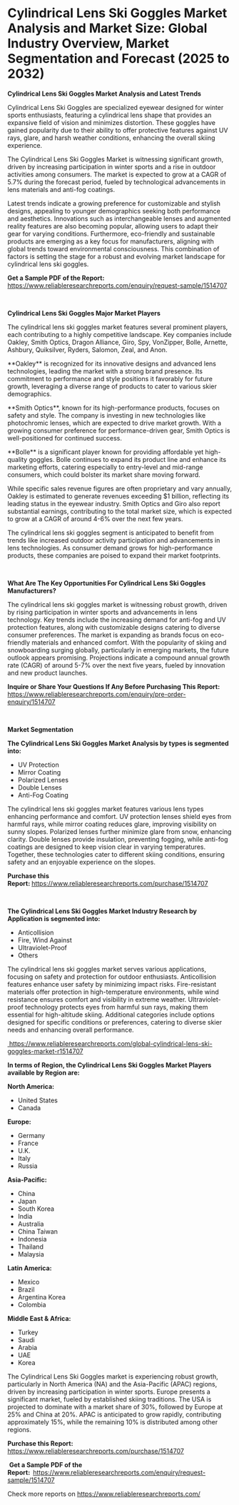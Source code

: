 <p><h1>Cylindrical Lens Ski Goggles Market Analysis and Market Size: Global Industry Overview, Market Segmentation and Forecast (2025 to 2032)</h1></p><p><strong>Cylindrical Lens Ski Goggles Market Analysis and Latest Trends</strong></p>
<p><p>Cylindrical Lens Ski Goggles are specialized eyewear designed for winter sports enthusiasts, featuring a cylindrical lens shape that provides an expansive field of vision and minimizes distortion. These goggles have gained popularity due to their ability to offer protective features against UV rays, glare, and harsh weather conditions, enhancing the overall skiing experience.</p><p>The Cylindrical Lens Ski Goggles Market is witnessing significant growth, driven by increasing participation in winter sports and a rise in outdoor activities among consumers. The market is expected to grow at a CAGR of 5.7% during the forecast period, fueled by technological advancements in lens materials and anti-fog coatings. </p><p>Latest trends indicate a growing preference for customizable and stylish designs, appealing to younger demographics seeking both performance and aesthetics. Innovations such as interchangeable lenses and augmented reality features are also becoming popular, allowing users to adapt their gear for varying conditions. Furthermore, eco-friendly and sustainable products are emerging as a key focus for manufacturers, aligning with global trends toward environmental consciousness. This combination of factors is setting the stage for a robust and evolving market landscape for cylindrical lens ski goggles.</p></p>
<p><strong>Get a Sample PDF of the Report:&nbsp;</strong> <a href="https://www.reliableresearchreports.com/enquiry/request-sample/1514707?utm_campaign=2287&utm_medium=2&utm_source=Github&utm_content=ia&utm_term=29032025&utm_id=cylindrical-lens-ski-goggles">https://www.reliableresearchreports.com/enquiry/request-sample/1514707</a></p>
<p>&nbsp;</p>
<p><strong>Cylindrical Lens Ski Goggles Major Market Players</strong></p>
<p><p>The cylindrical lens ski goggles market features several prominent players, each contributing to a highly competitive landscape. Key companies include Oakley, Smith Optics, Dragon Alliance, Giro, Spy, VonZipper, Bolle, Arnette, Ashbury, Quiksilver, Ryders, Salomon, Zeal, and Anon.</p><p>**Oakley** is recognized for its innovative designs and advanced lens technologies, leading the market with a strong brand presence. Its commitment to performance and style positions it favorably for future growth, leveraging a diverse range of products to cater to various skier demographics.</p><p>**Smith Optics**, known for its high-performance products, focuses on safety and style. The company is investing in new technologies like photochromic lenses, which are expected to drive market growth. With a growing consumer preference for performance-driven gear, Smith Optics is well-positioned for continued success.</p><p>**Bolle** is a significant player known for providing affordable yet high-quality goggles. Bolle continues to expand its product line and enhance its marketing efforts, catering especially to entry-level and mid-range consumers, which could bolster its market share moving forward.</p><p>While specific sales revenue figures are often proprietary and vary annually, Oakley is estimated to generate revenues exceeding $1 billion, reflecting its leading status in the eyewear industry. Smith Optics and Giro also report substantial earnings, contributing to the total market size, which is expected to grow at a CAGR of around 4-6% over the next few years.</p><p>The cylindrical lens ski goggles segment is anticipated to benefit from trends like increased outdoor activity participation and advancements in lens technologies. As consumer demand grows for high-performance products, these companies are poised to expand their market footprints.</p></p>
<p>&nbsp;</p>
<p><strong>What Are The Key Opportunities For Cylindrical Lens Ski Goggles Manufacturers?</strong></p>
<p><p>The cylindrical lens ski goggles market is witnessing robust growth, driven by rising participation in winter sports and advancements in lens technology. Key trends include the increasing demand for anti-fog and UV protection features, along with customizable designs catering to diverse consumer preferences. The market is expanding as brands focus on eco-friendly materials and enhanced comfort. With the popularity of skiing and snowboarding surging globally, particularly in emerging markets, the future outlook appears promising. Projections indicate a compound annual growth rate (CAGR) of around 5-7% over the next five years, fueled by innovation and new product launches.</p></p>
<p><strong>Inquire or Share Your Questions If Any Before Purchasing This Report:</strong> <a href="https://www.reliableresearchreports.com/enquiry/pre-order-enquiry/1514707?utm_campaign=2287&utm_medium=2&utm_source=Github&utm_content=ia&utm_term=29032025&utm_id=cylindrical-lens-ski-goggles">https://www.reliableresearchreports.com/enquiry/pre-order-enquiry/1514707</a></p>
<p>&nbsp;</p>
<p><strong>Market Segmentation</strong></p>
<p><strong>The Cylindrical Lens Ski Goggles Market Analysis by types is segmented into:</strong></p>
<p><ul><li>UV Protection</li><li>Mirror Coating</li><li>Polarized Lenses</li><li>Double Lenses</li><li>Anti-Fog Coating</li></ul></p>
<p><p>The cylindrical lens ski goggles market features various lens types enhancing performance and comfort. UV protection lenses shield eyes from harmful rays, while mirror coating reduces glare, improving visibility on sunny slopes. Polarized lenses further minimize glare from snow, enhancing clarity. Double lenses provide insulation, preventing fogging, while anti-fog coatings are designed to keep vision clear in varying temperatures. Together, these technologies cater to different skiing conditions, ensuring safety and an enjoyable experience on the slopes.</p></p>
<p><strong>Purchase this Report:&nbsp;</strong><a href="https://www.reliableresearchreports.com/purchase/1514707?utm_campaign=2287&utm_medium=2&utm_source=Github&utm_content=ia&utm_term=29032025&utm_id=cylindrical-lens-ski-goggles">https://www.reliableresearchreports.com/purchase/1514707</a></p>
<p>&nbsp;</p>
<p><strong>The Cylindrical Lens Ski Goggles Market Industry Research by Application is segmented into:</strong></p>
<p><ul><li>Anticollision</li><li>Fire, Wind Against</li><li>Ultraviolet-Proof</li><li>Others</li></ul></p>
<p><p>The cylindrical lens ski goggles market serves various applications, focusing on safety and protection for outdoor enthusiasts. Anticollision features enhance user safety by minimizing impact risks. Fire-resistant materials offer protection in high-temperature environments, while wind resistance ensures comfort and visibility in extreme weather. Ultraviolet-proof technology protects eyes from harmful sun rays, making them essential for high-altitude skiing. Additional categories include options designed for specific conditions or preferences, catering to diverse skier needs and enhancing overall performance.</p></p>
<p><a href="https://www.reliableresearchreports.com/global-cylindrical-lens-ski-goggles-market-r1514707?utm_campaign=2287&utm_medium=2&utm_source=Github&utm_content=ia&utm_term=29032025&utm_id=cylindrical-lens-ski-goggles">&nbsp;https://www.reliableresearchreports.com/global-cylindrical-lens-ski-goggles-market-r1514707</a></p>
<p><strong>In terms of Region, the Cylindrical Lens Ski Goggles Market Players available by Region are:</strong></p>
<p>
    <p> <strong> North America: </strong>
        <ul>
            <li>United States</li>
            <li>Canada</li>
        </ul>
        </p> 
    <p> <strong> Europe: </strong>
        <ul>
            <li>Germany</li>
            <li>France</li>
            <li>U.K.</li>
            <li>Italy</li>
            <li>Russia</li>
        </ul>
        </p> 
    <p> <strong> Asia-Pacific: </strong>
        <ul>
            <li>China</li>
            <li>Japan</li>
            <li>South Korea</li>
            <li>India</li>
            <li>Australia</li>
            <li>China Taiwan</li>
            <li>Indonesia</li>
            <li>Thailand</li>
            <li>Malaysia</li>
        </ul>
        </p> 
    <p> <strong> Latin America: </strong>
        <ul>
            <li>Mexico</li>
            <li>Brazil</li>
            <li>Argentina Korea</li>
            <li>Colombia</li>
        </ul>
        </p> 
    <p> <strong> Middle East & Africa: </strong>
        <ul>
            <li>Turkey</li>
            <li>Saudi</li>
            <li>Arabia</li>
            <li>UAE</li>
            <li>Korea</li>
        </ul>
    </p>
    </p>
<p><p>The Cylindrical Lens Ski Goggles market is experiencing robust growth, particularly in North America (NA) and the Asia-Pacific (APAC) regions, driven by increasing participation in winter sports. Europe presents a significant market, fueled by established skiing traditions. The USA is projected to dominate with a market share of 30%, followed by Europe at 25% and China at 20%. APAC is anticipated to grow rapidly, contributing approximately 15%, while the remaining 10% is distributed among other regions.</p></p>
<p><strong>Purchase this Report: </strong><a href="https://www.reliableresearchreports.com/purchase/1514707?utm_campaign=2287&utm_medium=2&utm_source=Github&utm_content=ia&utm_term=29032025&utm_id=cylindrical-lens-ski-goggles">https://www.reliableresearchreports.com/purchase/1514707</a></p>
<p>&nbsp;<strong>Get a Sample PDF of the Report:&nbsp;&nbsp;</strong><a href="https://www.reliableresearchreports.com/enquiry/request-sample/1514707?utm_campaign=2287&utm_medium=2&utm_source=Github&utm_content=ia&utm_term=29032025&utm_id=cylindrical-lens-ski-goggles">https://www.reliableresearchreports.com/enquiry/request-sample/1514707</a></p>
<p><strong></strong></p>
<p>Check more reports on <a href="https://www.reliableresearchreports.com/?utm_campaign=2287&utm_medium=2&utm_source=Github&utm_content=ia&utm_term=29032025&utm_id=cylindrical-lens-ski-goggles">https://www.reliableresearchreports.com/</a></p>